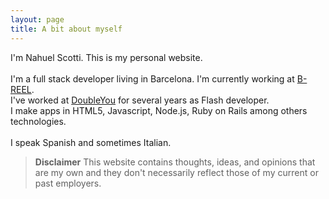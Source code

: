 ```yaml
---
layout: page
title: A bit about myself
---
```


I'm Nahuel Scotti. This is my personal website.<br/><br/>I'm a full stack developer living in Barcelona. I'm currently working at <a href="http://www.b-reel.com" target="_blank">B-REEL</a>.<br/>I've worked at <a href="http://www.doubleyou.com" target="_blank">DoubleYou</a> for several years as Flash developer.<br/>I make apps in HTML5, Javascript, Node.js, Ruby on Rails among others technologies.<br/><br/>I speak Spanish and sometimes Italian.

> **Disclaimer**
> This website contains thoughts, ideas, and opinions that are my own and they don't necessarily reflect those of my current or past employers.
